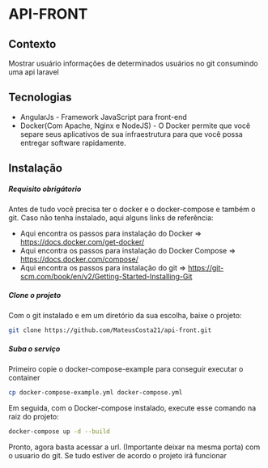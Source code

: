 # API-FRONT
## Contexto
Mostrar usuário informações de determinados usuários no git consumindo uma api laravel

## Tecnologias

- AngularJs - Framework JavaScript para front-end
- Docker(Com Apache, Nginx e NodeJS) - O Docker permite que você separe seus aplicativos de sua infraestrutura para que você possa entregar software rapidamente.

## Instalação

##### Requisito obrigátorio
Antes de tudo você precisa ter o docker e o docker-compose e também o git.
Caso não tenha instalado, aqui alguns links de referência:
- Aqui encontra os passos para instalação do Docker => https://docs.docker.com/get-docker/ 
- Aqui encontra os passos para instalação do Docker Compose => https://docs.docker.com/compose/ 
- Aqui encontra os passos para instalação do git => https://git-scm.com/book/en/v2/Getting-Started-Installing-Git

##### Clone o projeto
Com o git instalado e em um diretório da sua escolha, baixe o projeto:

```sh
git clone https://github.com/MateusCosta21/api-front.git
```


##### Suba o serviço

Primeiro copie o docker-compose-example para conseguir executar o container
```sh
cp docker-compose-example.yml docker-compose.yml
```

Em seguida, com o Docker-compose instalado, execute esse comando na raiz do projeto:

```sh
docker-compose up -d --build
```

Pronto, agora basta acessar a url. (Importante deixar na mesma porta) com o usuario do git. Se tudo estiver de acordo o projeto irá funcionar
